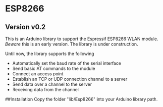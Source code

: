 # ESP8266

## Version v0.2
This is an Arduino library to support the Espressif ESP8266 WLAN module. _Beware_ this is an early version. The library is under construction.

Until now, the library supports the following 
* Automatically set the baud rate of the serial interface
* Send basic AT commands to the module
* Connect an access point
* Establish an TCP or UDP connection channel  to a server
* Send data over a channel to the server
* Receiving data from the channel


##Installation
Copy the folder "lib/Esp8266" into your Arduino library path.

